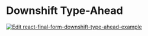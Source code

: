 # Downshift Type-Ahead

[![Edit react-final-form-downshift-type-ahead-example](https://codesandbox.io/static/img/play-codesandbox.svg)](https://codesandbox.io/s/qzm43nn2mj)
